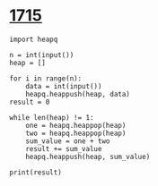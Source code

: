 # [1715](https://www.acmicpc.net/problem/1715)

```
import heapq

n = int(input())
heap = []

for i in range(n):
    data = int(input())
    heapq.heappush(heap, data)
result = 0

while len(heap) != 1:
    one = heapq.heappop(heap)
    two = heapq.heappop(heap)    
    sum_value = one + two
    result += sum_value
    heapq.heappush(heap, sum_value)
    
print(result)    
```

